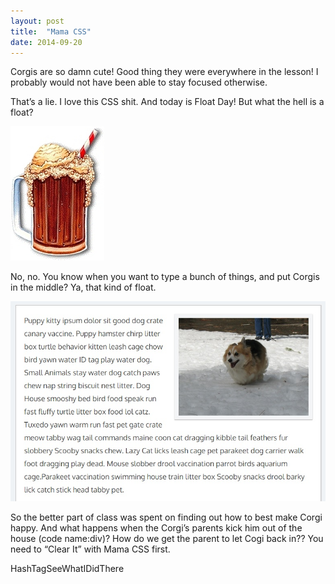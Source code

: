 ```yaml
---
layout: post
title:  "Mama CSS"
date: 2014-09-20
---
```



Corgis are so damn cute!  Good thing they were everywhere in the lesson!  I probably would not have been able to stay focused otherwise.  

That’s a lie.  I love this CSS shit.  And today is Float Day!  But what the hell is a float?

![NO](/Images/Float.jpg)

No, no.  You know when you want to type a bunch of things, and put Corgis in the middle?  Ya, that kind of float. 

![YES](/Images/FloatingCorgi.jpg)

So the better part of class was spent on finding out how to best make Corgi happy.  And what happens when the Corgi’s parents kick him out of the house (code name:div)?  How do we get the parent to let Cogi back in??  You need to “Clear It” with Mama CSS first.  

HashTagSeeWhatIDidThere
